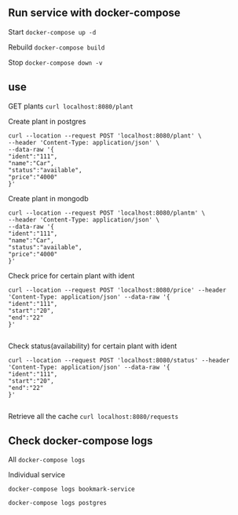 

## Run service with docker-compose

Start `docker-compose up -d`

Rebuild `docker-compose build`

Stop `docker-compose down -v`

## use

GET plants  `curl localhost:8080/plant`

Create plant in postgres 

```
curl --location --request POST 'localhost:8080/plant' \
--header 'Content-Type: application/json' \
--data-raw '{
"ident":"111",
"name":"Car",
"status":"available",
"price":"4000"
}'

```

Create plant in mongodb 

```
curl --location --request POST 'localhost:8080/plantm' \
--header 'Content-Type: application/json' \
--data-raw '{
"ident":"111",
"name":"Car",
"status":"available",
"price":"4000"
}'

```


Check price for certain plant with ident

```
curl --location --request POST 'localhost:8080/price' --header 'Content-Type: application/json' --data-raw '{
"ident":"111",
"start":"20",
"end":"22"
}'


```


Check status(availability) for certain plant with ident

```
curl --location --request POST 'localhost:8080/status' --header 'Content-Type: application/json' --data-raw '{
"ident":"111",
"start":"20",
"end":"22"
}'


```

Retrieve all the cache  `curl localhost:8080/requests`







## Check docker-compose logs
All `docker-compose logs`

Individual service


`docker-compose logs bookmark-service`

`docker-compose logs postgres`
